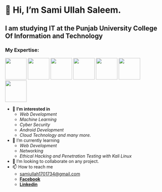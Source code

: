 # 👋 Hi, I’m <b>Sami Ullah Saleem.</b>
## I am studying IT at the Punjab University College Of Information and Technology
### My Expertise:
<span><img width="70px" height="70px" src="https://image.flaticon.com/icons/png/512/143/143655.png"></span>
<span><img width="70px" height="70px" src="https://image.flaticon.com/icons/png/512/732/732190.png"></span>
<span><img width="70px" height="70px" src="https://image.flaticon.com/icons/png/512/873/873107.png"></span>
<span><img width="70px"  height="70px" src="https://image.flaticon.com/icons/png/512/270/270798.png"></span>
<span><img width="70px"  height="70px" src="https://t3.ftcdn.net/jpg/02/69/37/40/240_F_269374043_29oWqzUTXIQ0Vxha9gLEiyInUAzvzRqr.jpg"></span>
<span><img width="70px"  height="70px" src="https://image.flaticon.com/icons/png/512/919/919841.png"></span>
<span><img width="70px"  height="70px" src="https://f5-studio.com/wp-content/uploads/2019/01/what-is-bootstrap-logo.png"></span>


- 👀 <b> I’m interested in </b>
   - <i>Web Development</i>
   - <i>Machine Learning</i>
   - <i>Cyber Security</i>
   - <i>Android Development</i>
   - <i>Cloud Technology and many more.</i>
- 🌱 I’m currently learning 
   - <i>Web Development </i>
   - <i>Networking </i>
   - <i>Ethical Hacking and Penetration Testing with Kali Linux </i>
- 💞️ I’m looking to collaborate on any project. 
- 📫 How to reach me 
  - <b></b> samiullah1701734@gmail.com
  - <b><a href= "https://www.facebook.com/samiullah.saleem.5036">Facebook</a></b> 
  - <b><a href= "https://www.linkedin.com/in/samiullahsaleem">Linkedin</a></b>
  

<!---
samiullahsaleem/samiullahsaleem is a ✨ special ✨ repository because its `README.md` (this file) appears on your GitHub profile.
You can click the Preview link to take a look at your changes.
--->
